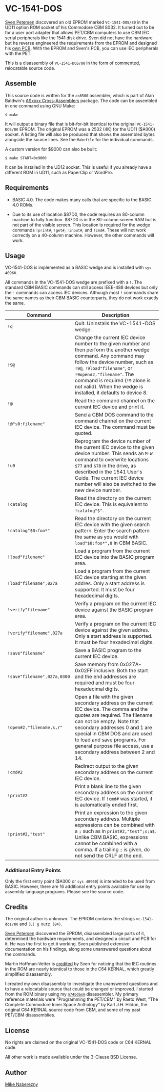 # VC-1541-DOS

[Sven Petersen](https://github.com/svenpetersen1965/PET_CBM_1541_Adapter) discovered an old EPROM marked `VC-1541-DOS/80` in the UD11 option ROM socket of his Commodore CBM 8032.  It turned out to be for a user port adapter that allows PET/CBM computers to use CBM IEC serial peripherals like the 1541 disk drive.  Sven did not have the hardware but he reverse engineered the requirements from the EPROM and designed his [own PCB](https://github.com/svenpetersen1965/PET_CBM_1541_Adapter).  With the EPROM and Sven's PCB, you can use IEC peripherals with the PET.

This is a disassembly of `VC-1541-DOS/80` in the form of commented, relocatable source code.

## Assemble

This source code is written for the `as6500` assembler, which is part of Alan Baldwin's [ASxxxx Cross-Assemblers](https://shop-pdp.net/ashtml/asxxxx.php) package.  The code can be assembled in one command using GNU Make:

```text
$ make
```

It will output a binary file that is bit-for-bit identical to the original `VC-1541-DOS/80` EPROM.  The original EPROM was a 2532 (4K) for the UD11 ($A000) socket.  A listing file will also be produced that shows the assembled bytes alongside the source lines.  See the `Makefile` for the individual commands.  

A custom version for $9000 can also be built:

```
$ make START=0x9000
```

It can be installed in the UD12 socket.  This is useful if you already have a different ROM in UD11, such as PaperClip or WordPro.

## Requirements

- BASIC 4.0.  The code makes many calls that are specific to the BASIC 4.0 ROMs.

- Due to its use of location $87D0, the code requires an 80-column machine to fully function.  $87D0 is in the 80-column screen RAM but is not part of the visible screen.  This location is required for the wedge commands `!print#`, `!get#`, `!input#`, and `!cmd#`.  These will not work correctly on a 40-column machine.  However, the other commands will work.

## Usage

VC-1541-DOS is implemented as a BASIC wedge and is installed with ``sys 40960``.  

All commands in the VC-1541-DOS wedge are prefixed with a `!`.  The standard CBM BASIC commands can still access IEEE-488 devices but only the `!` commands can access IEC devices.  Although most `!` commands share the same names as their CBM BASIC counterparts, they do not work exactly the same.  

| Command | Description |
| ------- | ----------- |
| `!q` | Quit.  Uninstalls the VC-1541-DOS wedge. |
| `!9@` | Change the current IEC device number to the given number and then perform the another wedge command.  Any command may follow the device number, such as `!9@`, `!9load"filename"`, or `!9open#2,"filename"`.  The command is required (`!9` alone is not valid).  When the wedge is installed, it defaults to device 8.  |
| `!@` | Read the command channel on the current IEC device and print it. |
| `!@"s0:filename"` | Send a CBM DOS command to the command channel on the current IEC device.  The command must be quoted. |
| `!u9` | Reprogram the device number of the current IEC device to the given device number.  This sends an `M-W` command to overwrite locations `$77` and `$78` in the drive, as described in the 1541 User's Guide. The current IEC device number will also be switched to the new device number. |
| `!catalog` | Read the directory on the current IEC device.  This is equivalent to `!catalog"$"`. |
| `!catalog"$0:foo*"` | Read the directory on the current IEC device with the given search pattern.  Enter the search pattern the same as you would with `load"$0:foo*",8` in CBM BASIC. |
| `!load"filename"` | Load a program from the current IEC device into the BASIC program area. |
| `!load"filename",027a` | Load a program from the current IEC device starting at the given addres.  Only a start address is supported.  It must be four hexadecimal digits. | |
| `!verify"filename"` | Verify a program on the current IEC device against the BASIC program area. |
| `!verify"filename",027a` | Verify a program on the current IEC device against the given addres.  Only a start address is supported.  It must be four hexadecimal digits. |
| `!save"filename"` | Save a BASIC program to the current IEC device. |
| `!save"filename",027a,0300` |  Save memory from 0x027A-0x02FF inclusive.  Both the start and the end addresses are required and must be four hexadecimal digits. |
| `!open#2,"filename,s,r"` | Open a file with the given secondary address on the current IEC device.  The comma and the quotes are required.  The filename can not be empty.  Note that secondary addresses 0 and 1 are special in CBM DOS and are used to load and save programs.  For general purpose file access, use a secondary address between 2 and 14. |
| `!cmd#2` | Redirect output to the given secondary address on the current IEC device. |
| `!print#2` | Print a blank line to the given secondary address on the current IEC device.  If `!cmd#` was started, it is automatically ended first. |
| `!print#2,"test"` | Print an expression to the given secondary address.  Multiple expressions can be combined with a `;` such as in `print#2,"test";x;a$`.  Unlike CBM BASIC, expressions cannot be combined with a comma.  If a trailing `;` is given, do not send the CRLF at the end. |

### Additional Entry Points

Only the first entry point ($A000 or `sys 40960`) is intended to be used from BASIC.  However, there are 16 additional entry points available for use by assembly language programs.  Please see the source code.

## Credits

The original author is unknown.  The EPROM contains the strings `vc-1541-dos/80` and `(C) g mutz (84)`.

[Sven Petersen](https://github.com/svenpetersen1965/PET_CBM_1541_Adapter) discovered the EPROM, disassembled large parts of it, determined the hardware requirements, and designed a circuit and PCB for it.  He was the first to get it working.  Sven published extensive documentation on his findings, along some unanswered questions about the commands.

Martin Hoffman-Vetter is [credited](https://www.forum64.de/index.php?thread/106364-1541er-interface-f%C3%BCr-cbm8032-mystery-eprom/&postID=1742166#post1742166) by Sven for noticing that the IEC routines in the ROM are nearly identical to those in the C64 KERNAL, which greatly simplified disassembly.

I created my own disassembly to investigate the unanswered questions and to have a relocatable source that could be changed or improved.  I started from the ROM binary using my [`m740dasm`](https://github.com/mnaberez/m740dasm) disassembler.  My primary reference materials were "Programming the PET/CBM" by Raeto West, "The Complete Commodore Inner Space Anthology" by Karl J.H. Hildon, the original C64 KERNAL source code from CBM, and some of my past PET/CBM disassemblies.

## License

No rights are claimed on the original VC-1541-DOS code or C64 KERNAL code.  

All other work is made available under the 3-Clause BSD License.

## Author

[Mike Naberezny](https://github.com/mnaberez)
